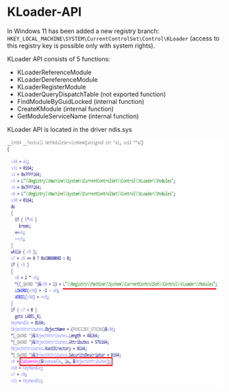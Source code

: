 # KLoader-API

In Windows 11  has been added a new registry branch: `HKEY_LOCAL_MACHINE\SYSTEM\CurrentControlSet\Control\KLoader` (access to this registry key is possible only with system rights).

KLoader API consists of 5 functions:
* KLoaderReferenceModule
* KLoaderDereferenceModule
* KLoaderRegisterModule
* KLoaderQueryDispatchTable (not exported function)
* FindModuleByGuidLocked (internal function)
* CreateKModule (internal function)
* GetModuleServiceName (internal function)

KLoader API is located in the driver ndis.sys

<img align="left" src="https://raw.githubusercontent.com/LunarResearch/KLoader-API/main/ndis_kloader.png" width="755" height="575">
